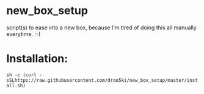 # new_box_setup
script(s) to ease into a new box, because I'm tired of doing this all manually everytime. :-)

# Installation:
`sh -c (curl -sSLhttps://raw.githubusercontent.com/droo5ki/new_box_setup/master/install.sh)`
